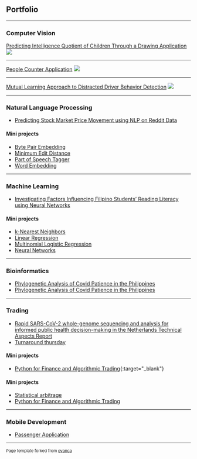 ## Portfolio

---

### Computer Vision

[Predicting Intelligence Quotient of Children Through a Drawing Application](/cv/1)
<img src="images/cv/overview.jpg?raw=true"/>

---

[People Counter Application](/cv/2)
<img src="images/cv/interface.gif?raw=true"/>

---

[Mutual Learning Approach to Distracted Driver Behavior Detection](/cv/3)
<img src="images/cv/overview_of_the_architecture.png?raw=true"/>

---

### Natural Language Processing

-   [Predicting Stock Market Price Movement using NLP on Reddit Data](/nlp/1.pdf)

#### Mini projects

-   [Byte Pair Embedding](/nlp/mini/1.pdf)
-   [Minimum Edit Distance](/nlp/mini/2.md)
-   [Part of Speech Tagger](/nlp/mini/3.md)
-   [Word Embedding](/nlp/mini/4.md)

---

### Machine Learning

-   [Investigating Factors Influencing Filipino Students’ Reading Literacy using Neural Networks](machine_learning/1.pdf)

#### Mini projects

-   [k-Nearest Neighbors](/nlp/mini/1.md)
-   [Linear Regression](/nlp/mini/2.md)
-   [Multinomial Logistic Regression](/nlp/mini/3.pdf)
-   [Neural Networks](/nlp/mini/4.pdf)

---

### Bioinformatics

-   [Phylogenetic Analysis of Covid Patience in the Philippines](bioinformatics/projects/2.pdf)
-   [Phylogenetic Analysis of Covid Patience in the Philippines](bioinformatics/projects/2.pdf)

---

### Trading

-   [Rapid SARS-CoV-2 whole-genome sequencing and analysis for informed public health decision-making in the Netherlands Technical Aspects Report](/trading/projects/1)
-   [Turnaround thursday](/trading/projects/2)

#### Mini projects

-   [Python for Finance and Algorithmic Trading](https://github.com/sidnetopia/python-for-finance-and-algorithmic-trading){:target="\_blank"}

#### Mini projects

-   [Statistical arbitrage](/trading/mini/2)
-   [Python for Finance and Algorithmic Trading](/trading/mini/3)

---

### Mobile Development

-   [Passenger Application](mobile/projects/1)

---

<p style="font-size:11px">Page template forked from <a href="https://github.com/evanca/quick-portfolio">evanca</a></p>
<!-- Remove above link if you don't want to attibute -->
